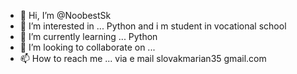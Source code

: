 - 👋 Hi, I’m @NoobestSk
- 👀 I’m interested in ... Python and i m student in vocational school
- 🌱 I’m currently learning ... Python
- 💞️ I’m looking to collaborate on ...
- 📫 How to reach me ... via e mail slovakmarian35 gmail.com

<!---
NoobestSk/NoobestSk is a ✨ special ✨ repository because its `README.md` (this file) appears on your GitHub profile.
You can click the Preview link to take a look at your changes.
--->
